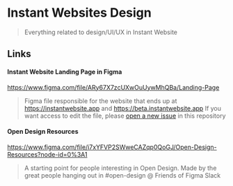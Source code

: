 # Instant Websites Design
> Everything related to design/UI/UX in Instant Website

## Links

#### Instant Website Landing Page in Figma
https://www.figma.com/file/ARy67X7zcUXwOuUywMhQBa/Landing-Page
> Figma file responsible for the website that ends up at https://instantwebsite.app and https://beta.instantwebsite.app
> If you want access to edit the file, please [open a new issue](https://github.com/instantwebsite/design/issues/new) in this repository

#### Open Design Resources
https://www.figma.com/file/i7xYFVP2SWweCAZqp0QoGJ/Open-Design-Resources?node-id=0%3A1
> A starting point for people interesting in Open Design. Made by the great people hanging out in #open-design @ Friends of Figma Slack

